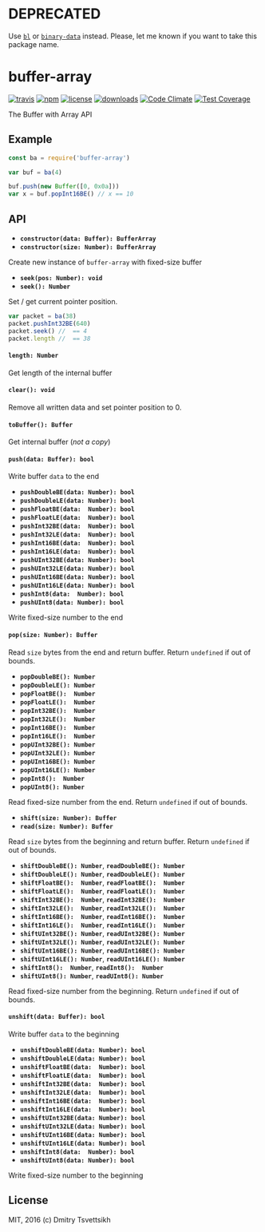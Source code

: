 # DEPRECATED

Use [`bl`](https://npmjs.org/package/bl) or [`binary-data`](https://npmjs.org/package/bl) instead. Please, let me known if you want to take this package name.

# buffer-array
[![travis](https://travis-ci.org/reklatsmasters/buffer-array.svg)](https://travis-ci.org/reklatsmasters/buffer-array)
[![npm](https://img.shields.io/npm/v/buffer-array.svg)](https://npmjs.org/package/buffer-array)
[![license](https://img.shields.io/npm/l/buffer-array.svg)](https://npmjs.org/package/buffer-array)
[![downloads](https://img.shields.io/npm/dm/buffer-array.svg)](https://npmjs.org/package/buffer-array)
[![Code Climate](https://codeclimate.com/github/reklatsmasters/buffer-array/badges/gpa.svg)](https://codeclimate.com/github/ReklatsMasters/buffer-array)
[![Test Coverage](https://codeclimate.com/github/reklatsmasters/buffer-array/badges/coverage.svg)](https://codeclimate.com/github/ReklatsMasters/buffer-array)

The Buffer with Array API

## Example
```js
const ba = require('buffer-array')

var buf = ba(4)

buf.push(new Buffer([0, 0x0a]))
var x = buf.popInt16BE() // x == 10
```

## API

* **`constructor(data: Buffer): BufferArray`**
* **`constructor(size: Number): BufferArray`**

Create new instance of `buffer-array` with fixed-size buffer

* **`seek(pos: Number): void`**
* **`seek(): Number`**

Set / get current pointer position. 

```js
var packet = ba(38)
packet.pushInt32BE(640)
packet.seek() //  == 4
packet.length //  == 38  
```

#### `length: Number`
Get length of the internal buffer

#### `clear(): void`
Remove all written data and set pointer position to 0.

#### `toBuffer(): Buffer`
Get internal buffer (_not a copy_)

#### `push(data: Buffer): bool`
Write buffer `data` to the end

* **`pushDoubleBE(data: Number): bool`**
* **`pushDoubleLE(data: Number): bool`**
* **`pushFloatBE(data:  Number): bool`**
* **`pushFloatLE(data:  Number): bool`**
* **`pushInt32BE(data:  Number): bool`**
* **`pushInt32LE(data:  Number): bool`**
* **`pushInt16BE(data:  Number): bool`**
* **`pushInt16LE(data:  Number): bool`**
* **`pushUInt32BE(data: Number): bool`**
* **`pushUInt32LE(data: Number): bool`**
* **`pushUInt16BE(data: Number): bool`**
* **`pushUInt16LE(data: Number): bool`**
* **`pushInt8(data:  Number): bool`**
* **`pushUInt8(data: Number): bool`**

Write fixed-size number to the end

#### `pop(size: Number): Buffer`
Read `size` bytes from the end and return buffer. Return `undefined` if out of bounds.

* **`popDoubleBE(): Number`**
* **`popDoubleLE(): Number`**
* **`popFloatBE():  Number`**
* **`popFloatLE():  Number`**
* **`popInt32BE():  Number`**
* **`popInt32LE():  Number`**
* **`popInt16BE():  Number`**
* **`popInt16LE():  Number`**
* **`popUInt32BE(): Number`**
* **`popUInt32LE(): Number`**
* **`popUInt16BE(): Number`**
* **`popUInt16LE(): Number`**
* **`popInt8():  Number`**
* **`popUInt8(): Number`**

Read fixed-size number from the end. Return `undefined` if out of bounds.

* **`shift(size: Number): Buffer`**
* **`read(size: Number): Buffer`**

Read `size` bytes from the beginning and return buffer. Return `undefined` if out of bounds.

* **`shiftDoubleBE(): Number`**, **`readDoubleBE(): Number`**
* **`shiftDoubleLE(): Number`**, **`readDoubleLE(): Number`**
* **`shiftFloatBE():  Number`**, **`readFloatBE():  Number`**
* **`shiftFloatLE():  Number`**, **`readFloatLE():  Number`**
* **`shiftInt32BE():  Number`**, **`readInt32BE():  Number`**
* **`shiftInt32LE():  Number`**, **`readInt32LE():  Number`**
* **`shiftInt16BE():  Number`**, **`readInt16BE():  Number`**
* **`shiftInt16LE():  Number`**, **`readInt16LE():  Number`**
* **`shiftUInt32BE(): Number`**, **`readUInt32BE(): Number`**
* **`shiftUInt32LE(): Number`**, **`readUInt32LE(): Number`**
* **`shiftUInt16BE(): Number`**, **`readUInt16BE(): Number`**
* **`shiftUInt16LE(): Number`**, **`readUInt16LE(): Number`**
* **`shiftInt8():  Number`**,    **`readInt8():  Number`**
* **`shiftUInt8(): Number`**,    **`readUInt8(): Number`**

Read fixed-size number from the beginning. Return `undefined` if out of bounds.

#### `unshift(data: Buffer): bool`
Write buffer `data` to the beginning

* **`unshiftDoubleBE(data: Number): bool`**
* **`unshiftDoubleLE(data: Number): bool`**
* **`unshiftFloatBE(data:  Number): bool`**
* **`unshiftFloatLE(data:  Number): bool`**
* **`unshiftInt32BE(data:  Number): bool`**
* **`unshiftInt32LE(data:  Number): bool`**
* **`unshiftInt16BE(data:  Number): bool`**
* **`unshiftInt16LE(data:  Number): bool`**
* **`unshiftUInt32BE(data: Number): bool`**
* **`unshiftUInt32LE(data: Number): bool`**
* **`unshiftUInt16BE(data: Number): bool`**
* **`unshiftUInt16LE(data: Number): bool`**
* **`unshiftInt8(data:  Number): bool`**
* **`unshiftUInt8(data: Number): bool`**

Write fixed-size number to the beginning

## License
MIT, 2016 (c) Dmitry Tsvettsikh
